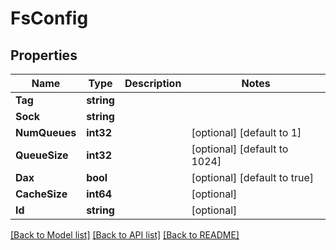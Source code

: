 # FsConfig

## Properties

Name | Type | Description | Notes
------------ | ------------- | ------------- | -------------
**Tag** | **string** |  | 
**Sock** | **string** |  | 
**NumQueues** | **int32** |  | [optional] [default to 1]
**QueueSize** | **int32** |  | [optional] [default to 1024]
**Dax** | **bool** |  | [optional] [default to true]
**CacheSize** | **int64** |  | [optional] 
**Id** | **string** |  | [optional]

[[Back to Model list]](../README.md#documentation-for-models) [[Back to API list]](../README.md#documentation-for-api-endpoints) [[Back to README]](../README.md)



